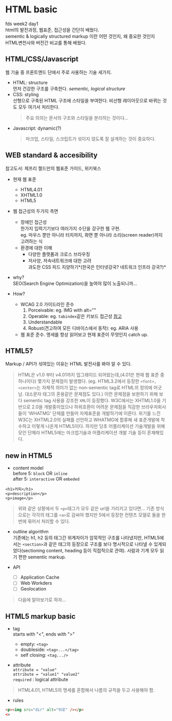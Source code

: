 # HTML basic
fds week2 day1  
html의 발전과정, 웹표준, 접근성을 간단히 배웠다.  
sementic & logically structured markup 이란 어떤 것인지, 왜 중요한 것인지 HTML변천사와 버전간 비교를 통해 배웠다.  

## HTML/CSS/Javascript
웹 기술 중 프론트엔드 단에서 주로 사용하는 기술 세가지.  
* HTML: structure  
  먼저 건강한 구조를 구축한다. *sementic, logical structure*
* CSS: styling  
  선형으로 구축된 HTML 구조에 스타일을 부여한다. 비선형 레이아웃으로 바뀌는 것도 모두 여기서 처리한다.
  > 주요 의의는 문서의 구조와 스타일을 분리하는 것이다...
* Javascript: dynamic(?)
  > 마크업, 스타일, 스크립트가 섞이지 않도록 잘 설계하는 것이 중요하다.

## WEB standard & accesibility
참고도서: 제프리 젤드만의 웹표준 가이드, 위키북스  
* 현재 웹 표준   
  * HTML4.01
  * XHTML1.0
  * HTML5

* 웹 접근성의 두가지 측면
  * 장애인 접근성  
    한가지 입력기기보다 여러가지 수단을 강구한 웹 구현.  
    eg. 마우스 뿐만 아니라 터치까지, 화면 뿐 아니라 소리(screen reader)까지 고려하는 식  
  * 환경에 대한 이해  
    * 다양한 플랫폼과 크로스 브라우징
    * 저사양, 저속네트워크에 대한 고려  
      과도한 CSS 피드 지양하기*(한국은 인터넷강국? 네트워크 인프라 강국?)*

* why?  
SEO(Search Engine Optimization)을 높여야 많이 노출되니까...

* How?
  * WCAG 2.0 가이드라인 준수
    1. Porceivable: eg. IMG with alt=""
    1. Operable: eg. `tabindex`같은 키보드 접근성 [참고](http://naradesign.net/wp/2009/04/07/744/)
    1. Understandable
    1. Robust(견고하여 모든 디바이스에서 동작): eg. ARIA 사용
  * 웹 표준 준수. 명세를 항상 읽어보고 현재 표준이 무엇인지 catch up.

## HTML5?
Markup / API가 섞여있는 이유는 HTML 발전사를 봐야 알 수 있다.  
>HTML은 v1.0 부터 v4.01까지 업그레이드 되어왔는데,(4.01은 현재 웹 표준 중 하나이다) 몇가지 문제점이 발생했다. (eg. HTML3.2에서 등장한 `<font>, <center>`는 자체적 의미가 없는 non-sementic tag로 HTML의 정의에 어긋남. 대소문자 태그의 혼용같은 문제점도 있다.) 이런 문제점을 보완하기 위해 보다 sementic tag 사용을 강조한 `XML`이 등장했다. W3C에서는 XHTML1.0을 기반으로 2.0을 개발중이었으나 하위호환이 어려운 문제점을 직감한 브라우저회사들이 'WHATMG' 단체를 만들어 자체표준을 개발하기에 이른다. 위기를 느낀 W3C는 XHTML2.0의 실패를 선언하고 WHATMG에 합류해 새 표준개발에 착수하고 이렇게 나온게 HTML5이다. 하지만 당초 어플리케이션 기술개발을 위해 모인 단체라 HTML5에는 마크업기술과 어플리케이션 개발 기술 등이 혼재해있다.

## new in HTML5
* content model  
before 5: `block` OR `inline`  
after 5: `interactive` OR `embeded`  
```
<h1>커피</h1>
<p>description</p>
<p>image</p>
```
> 위와 같은 상황에서 두 `<p>`태그가 모두 같은 url을 가리키고 있다면...
> 기존 방식으로는 각각의 태그를 `<a>`로 감싸야 했지만 5에서 등장한 컨텐츠 모델로 둘을 한번에 묶어서 처리할 수 있다.

* outline algorithm  
기존에는 h1, h2 등의 태그간 위계차이가 암묵적인 구조를 나타냈지만, HTML5에서는 `<section>`과 같은 태그의 등장으로 구조를 보다 명시적으로 나타낼 수 있게되었다(sectioning content, heading 등이 직접적으로 관여). 사람과 기계 모두 읽기 편한 sementic markup.  

* API
  * [ ] Application Cache
  * [ ] Web Workders
  * [ ] Geolocation
> 다음에 알아보기로 하자...  

## HTML5 markup basic
* tag  
  starts with "<", ends with ">"  
   * empty: `<tag>`
   * doubleside: `<tag>...</tag>`
   * self closing: `<tag.../>`

* attribute  
`attribute = "value"`  
`attribute = "value1" "value2"`  
`required` : logical attribute  
> HTML4.01, HTML5의 명세를 혼합해서 나름의 규칙을 두고 사용해야 함.
  * rules  
```html
<p><img src="dir" alt="뒤로" /></p>
<>
```
